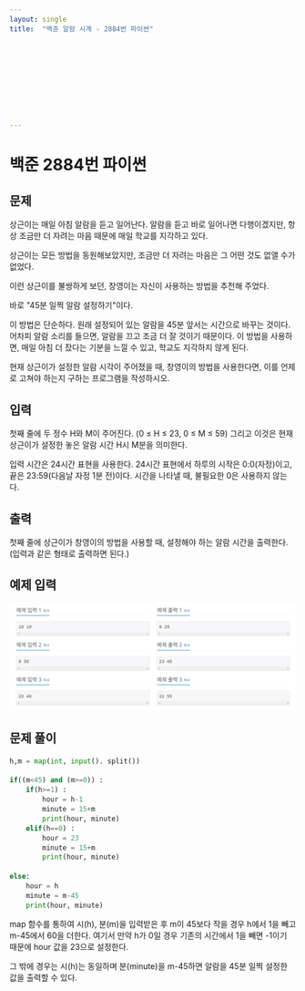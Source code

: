 ```yaml
---
layout: single
title:  "백준 알람 시계 - 2884번 파이썬"









---
```


# 백준 2884번 파이썬



## 문제

상근이는 매일 아침 알람을 듣고 일어난다. 알람을 듣고 바로 일어나면 다행이겠지만, 항상 조금만 더 자려는 마음 때문에 매일 학교를 지각하고 있다.

상근이는 모든 방법을 동원해보았지만, 조금만 더 자려는 마음은 그 어떤 것도 없앨 수가 없었다.

이런 상근이를 불쌍하게 보던, 창영이는 자신이 사용하는 방법을 추천해 주었다.

바로 "45분 일찍 알람 설정하기"이다.

이 방법은 단순하다. 원래 설정되어 있는 알람을 45분 앞서는 시간으로 바꾸는 것이다. 어차피 알람 소리를 들으면, 알람을 끄고 조금 더 잘 것이기 때문이다. 이 방법을 사용하면, 매일 아침 더 잤다는 기분을 느낄 수 있고, 학교도 지각하지 않게 된다.

현재 상근이가 설정한 알람 시각이 주어졌을 때, 창영이의 방법을 사용한다면, 이를 언제로 고쳐야 하는지 구하는 프로그램을 작성하시오.



## 입력

첫째 줄에 두 정수 H와 M이 주어진다. (0 ≤ H ≤ 23, 0 ≤ M ≤ 59) 그리고 이것은 현재 상근이가 설정한 놓은 알람 시간 H시 M분을 의미한다.

입력 시간은 24시간 표현을 사용한다. 24시간 표현에서 하루의 시작은 0:0(자정)이고, 끝은 23:59(다음날 자정 1분 전)이다. 시간을 나타낼 때, 불필요한 0은 사용하지 않는다.



## 출력

첫째 줄에 상근이가 창영이의 방법을 사용할 때, 설정해야 하는 알람 시간을 출력한다. (입력과 같은 형태로 출력하면 된다.)



## 예제 입력

![baekjoon2884](../images/2021-10-18-baekjoon2884/baekjoon2884.PNG)

## **문제 풀이**



```python
h,m = map(int, input(). split())

if((m<45) and (m>=0)) :
	if(h>=1) :
		hour = h-1
		minute = 15+m
		print(hour, minute)
	elif(h==0) :
		hour = 23
		minute = 15+m
		print(hour, minute)

else:
	hour = h
	minute = m-45
	print(hour, minute)
```

map 함수를 통하여 시(h), 분(m)을 입력받은 후 m이 45보다 작을 경우 h에서 1을 빼고 m-45에서 60을 더한다. 여기서 만약 h가 0일 경우 기존의 시간에서 1을 빼면 -1이기 때문에 hour 값을 23으로 설정한다.

그 밖에 경우는 시(h)는 동일하며 분(minute)을 m-45하면 알람을 45분 일찍 설정한 값을 출력할 수 있다.
